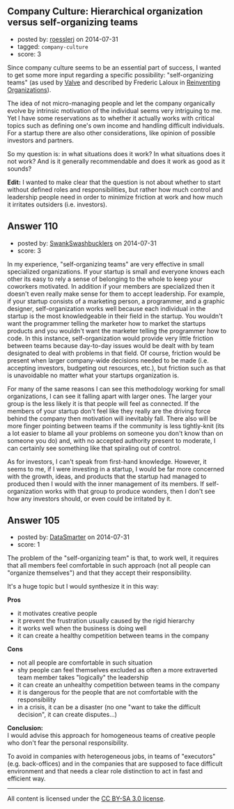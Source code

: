 ## Company Culture: Hierarchical organization versus self-organizing teams

- posted by: [roesslerj](https://stackexchange.com/users/23517/roesslerj) on 2014-07-31
- tagged: `company-culture`
- score: 3

Since company culture seems to be an essential part of success, I wanted to get some more input regarding a specific possibility: "self-organizing teams" (as used by [Valve][1] and described by Frederic Laloux in [Reinventing Organizations][2]).

The idea of not micro-managing people and let the company organically evolve by intrinsic motivation of the individual seems very intriguing to me. Yet I have some reservations as to whether it actually works with critical topics such as defining one's own income and handling difficult individuals. For a startup there are also other considerations, like opinion of possible investors and partners.

So my question is: in what situations does it work? In what situations does it not work? And is it generally recommendable and does it work as good as it sounds?

**Edit:** I wanted to make clear that the question is not about whether to start without defined roles and responsibilities, but rather how much control and leadership people need in order to minimize friction at work and how much it irritates outsiders (i.e. investors).

  [1]: http://media.steampowered.com/apps/valve/Valve_Handbook_LowRes.pdf
  [2]: http://www.reinventingorganizations.com


## Answer 110

- posted by: [SwankSwashbucklers](https://stackexchange.com/users/3088589/swankswashbucklers) on 2014-07-31
- score: 3

In my experience, "self-organizing teams" are very effective in small specialized organizations. If your startup is small and everyone knows each other its easy to rely a sense of belonging to the whole to keep your coworkers motivated. In addition if your members are specialized then it doesn't even really make sense for them to accept leadership. For example, if your startup consists of a marketing person, a programmer, and a graphic designer, self-organization works well because each individual in the startup is the most knowledgeable in their field in the startup. You wouldn't want the programmer telling the marketer how to market the startups products and you wouldn't want the marketer telling the programmer how to code. In this instance, self-organization would provide very little friction between teams because day-to-day issues would be dealt with by team designated to deal with problems in that field. Of course, friction would be present when larger company-wide decisions needed to be made (i.e. accepting investors, budgeting out resources, etc.), but friction such as that is unavoidable no matter what your startups organization is.

For many of the same reasons I can see this methodology working for small organizations, I can see it falling apart with larger ones. The larger your group is the less likely it is that people will feel as connected. If the members of your startup don't feel like they really are the driving force behind the company then motivation will inevitably fall. There also will be more finger pointing between teams if the community is less tightly-knit (its a lot easier to blame all your problems on someone you don't know than on someone you do) and, with no accepted authority present to moderate, I can certainly see something like that spiraling out of control.  

As for investors, I can't speak from first-hand knowledge. However, it seems to me, if I were investing in a startup, I would be far more concerned with the growth, ideas, and products that the startup had managed to produced then I would with the inner management of its members. If self-organization works with that group to produce wonders, then I don't see how any investors should, or even could be irritated by it.


## Answer 105

- posted by: [DataSmarter](https://stackexchange.com/users/3128474/datasmarter) on 2014-07-31
- score: 1

The problem of the "self-organizing team" is that, to work well, it requires that all members feel comfortable in such approach (not all people can "organize themselves") and that they accept their responsibility.

It's a huge topic but I would synthesize it in this way:

**Pros**

 - it motivates creative people  
 - it prevent the frustration usually caused by the rigid hierarchy  
 - it works well when the business is doing well  
 - it can create a healthy competition between teams in the company  

**Cons**   

 - not all people are comfortable in such situation  
 - shy people can feel themselves excluded as often a more extraverted team member takes "logically" the leadership   
 - it can create an unhealthy competition between teams in the company  
 - it is dangerous for the people that are not comfortable with the responsibility  
 - in a crisis, it can be a disaster (no one "want to take the difficult decision", it can create disputes...)  

**Conclusion:**  
I would advise this approach for homogeneous teams of creative people who don't fear the personal responsibility.

To avoid in companies with heterogeneous jobs, in teams of "executors" (e.g. back-offices) and in the companies that are supposed to face difficult environment and that needs a clear role distinction to act in fast and efficient way. 



---

All content is licensed under the [CC BY-SA 3.0 license](https://creativecommons.org/licenses/by-sa/3.0/).
